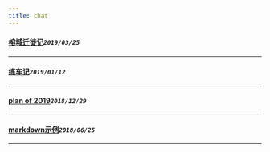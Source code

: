 ```yaml
---
title: chat
---
```

 #### [榕城迁徙记](/blog/20190325_newLife.md)_`2019/03/25`_
*****
 #### [练车记](/blog/20190112_driver.md)_`2019/01/12`_
*****
 #### [plan of 2019](/blog/20181229_planfor2019.md)_`2018/12/29`_
*****
 #### [markdown示例](/blog/20180625_markDownExample.md)_`2018/06/25`_
*****